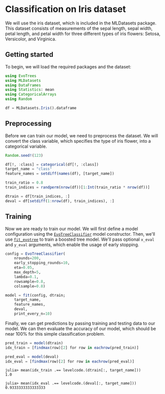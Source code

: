 # Classification on Iris dataset

We will use the iris dataset, which is included in the MLDatasets package. This dataset consists of measurements of the sepal length, sepal width, petal length, and petal width for three different types of iris flowers: Setosa, Versicolor, and Virginica.

## Getting started

To begin, we will load the required packages and the dataset:

```julia
using EvoTrees
using MLDatasets
using DataFrames
using Statistics: mean
using CategoricalArrays
using Random

df = MLDatasets.Iris().dataframe
```

## Preprocessing

Before we can train our model, we need to preprocess the dataset. We will convert the class variable, which specifies the type of iris flower, into a categorical variable.

```julia
Random.seed!(123)

df[!, :class] = categorical(df[!, :class])
target_name = "class"
feature_names = setdiff(names(df), [target_name])

train_ratio = 0.8
train_indices = randperm(nrow(df))[1:Int(train_ratio * nrow(df))]

dtrain = df[train_indices, :]
deval = df[setdiff(1:nrow(df), train_indices), :]
```

## Training

Now we are ready to train our model. We will first define a model configuration using the [`EvoTreeClassifier`](@ref) model constructor. 
Then, we'll use [`fit_evotree`](@ref) to train a boosted tree model. We'll pass optional `x_eval` and `y_eval` arguments, which enable the usage of early stopping. 

```julia
config = EvoTreeClassifier(
    nrounds=200, 
    early_stopping_rounds=10,
    eta=0.05, 
    max_depth=5, 
    lambda=0.1, 
    rowsample=0.8, 
    colsample=0.8)

model = fit(config, dtrain;
    target_name,
    feature_names,
    deval,
    print_every_n=10)
```

Finally, we can get predictions by passing training and testing data to our model. We can then evaluate the accuracy of our model, which should be near 100% for this simple classification problem. 

```julia
pred_train = model(dtrain)
idx_train = [findmax(row)[2] for row in eachrow(pred_train)]

pred_eval = model(deval)
idx_eval = [findmax(row)[2] for row in eachrow(pred_eval)]
```

```julia-repl
julia> mean(idx_train .== levelcode.(dtrain[:, target_name]))
1.0

julia> mean(idx_eval .== levelcode.(deval[:, target_name]))
0.9333333333333333
```
